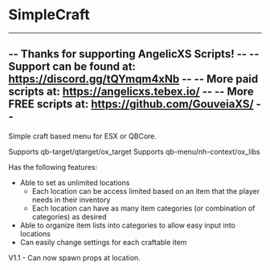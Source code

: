 # SimpleCraft
----------------------------------------------------------------------
-- Thanks for supporting AngelicXS Scripts!							--
-- Support can be found at: https://discord.gg/tQYmqm4xNb			--
-- More paid scripts at: https://angelicxs.tebex.io/ 				--
-- More FREE scripts at: https://github.com/GouveiaXS/ 				--
----------------------------------------------------------------------

Simple craft based menu for ESX or QBCore.

Supports qb-target/qtarget/ox_target
Supports qb-menu/nh-context/ox_libs

Has the following features:
- Able to set as unlimited locations
    - Each location can be access limited based on an item that the player needs in their inventory
    - Each location can have as many item categories (or combination of categories) as desired
- Able to organize item lists into categories to allow easy input into locations
- Can easily change settings for each craftable item

V1.1 - Can now spawn props at location.
